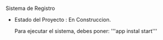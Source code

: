 <h1></h1> Sistema de Registro </h1>

- Estado del Proyecto : En Construccion.

  Para ejecutar el sistema, debes poner:
  '''app instal start''' 
